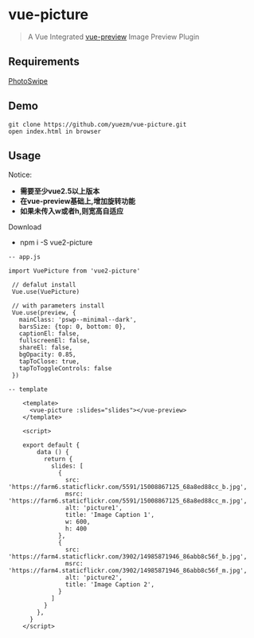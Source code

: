 # vue-picture

> A Vue Integrated [vue-preview](https://github.com/yuezm/vue-picture)  Image Preview Plugin
## Requirements

[PhotoSwipe](https://github.com/dimsemenov/PhotoSwipe)

## Demo
    git clone https://github.com/yuezm/vue-picture.git
    open index.html in browser

## Usage

Notice:
 - **需要至少vue2.5以上版本**
 - **在vue-preview基础上,增加旋转功能**
 - **如果未传入w或者h,则宽高自适应**

Download
- npm i -S vue2-picture
```
-- app.js

import VuePicture from 'vue2-picture'

 // defalut install
 Vue.use(VuePicture)

 // with parameters install
 Vue.use(preview, {
   mainClass: 'pswp--minimal--dark',
   barsSize: {top: 0, bottom: 0},
   captionEl: false,
   fullscreenEl: false,
   shareEl: false,
   bgOpacity: 0.85,
   tapToClose: true,
   tapToToggleControls: false
 })
```

```
-- template

    <template>
      <vue-picture :slides="slides"></vue-preview>
    </template>

    <script>

    export default {
        data () {
          return {
            slides: [
              {
                src: 'https://farm6.staticflickr.com/5591/15008867125_68a8ed88cc_b.jpg',
                msrc: 'https://farm6.staticflickr.com/5591/15008867125_68a8ed88cc_m.jpg',
                alt: 'picture1',
                title: 'Image Caption 1',
                w: 600,
                h: 400
              },
              {
                src: 'https://farm4.staticflickr.com/3902/14985871946_86abb8c56f_b.jpg',
                msrc: 'https://farm4.staticflickr.com/3902/14985871946_86abb8c56f_m.jpg',
                alt: 'picture2',
                title: 'Image Caption 2',
              }
            ]
          }
        },
      }
    </script>
```